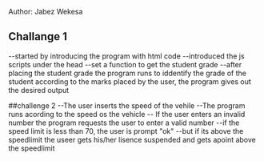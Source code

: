 Author: Jabez Wekesa

## Challange 1
--started by introducing the program with html code
--introduced the js scripts under the head
--set a function to get the student grade
--after placing the student grade the program runs to iddentify the grade of the student according to the marks
placed by the user, the program gives out the desired output











##challenge 2
--The user inserts the speed of the vehile
--The program runs  acording to  the speed os the vehicle
-- If the user enters an invalid number the program requests the user to enter a valid number
--if the speed limit is less than 70, the user is prompt "ok"
--but if its above the speedlimit the useer gets his/her lisence suspended and gets apoint above the speedlimit
